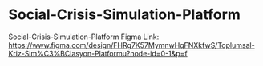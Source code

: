 # Social-Crisis-Simulation-Platform
Social-Crisis-Simulation-Platform
Figma Link: https://www.figma.com/design/FHRg7K57MymnwHqFNXkfwS/Toplumsal-Kriz-Sim%C3%BClasyon-Platformu?node-id=0-1&p=f

